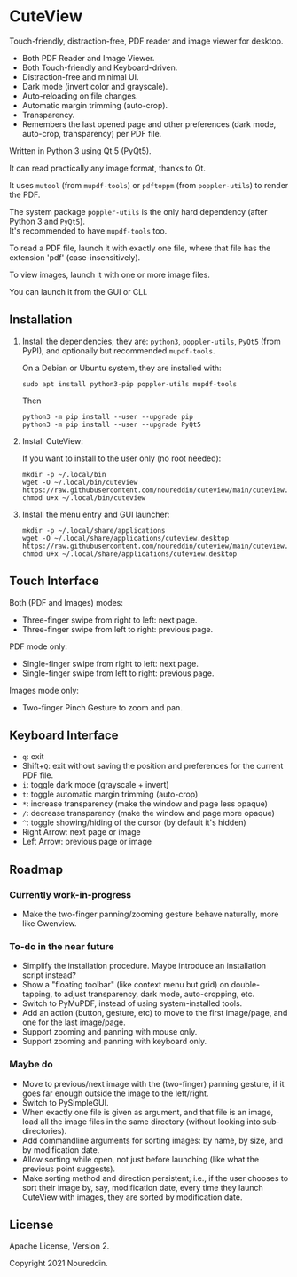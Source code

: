 # CuteView

Touch-friendly, distraction-free, PDF reader and image viewer for desktop.

- Both PDF Reader and Image Viewer.
- Both Touch-friendly and Keyboard-driven.
- Distraction-free and minimal UI.
- Dark mode (invert color and grayscale).
- Auto-reloading on file changes.
- Automatic margin trimming (auto-crop).
- Transparency.
- Remembers the last opened page and other preferences (dark mode, auto-crop, transparency) per PDF file.

Written in Python 3 using Qt 5 (PyQt5).

It can read practically any image format, thanks to Qt.

It uses `mutool` (from `mupdf-tools`) or `pdftoppm` (from `poppler-utils`) to render the PDF.

The system package `poppler-utils` is the only hard dependency (after Python&nbsp;3 and `PyQt5`).  
It's recommended to have `mupdf-tools` too.

To read a PDF file, launch it with exactly one file,
where that file has the extension 'pdf' (case-insensitively).

To view images, launch it with one or more image files.

You can launch it from the GUI or CLI.


## Installation

1. Install the dependencies; they are: `python3`, `poppler-utils`, `PyQt5` (from PyPI),
    and optionally but recommended `mupdf-tools`.

    On a Debian or Ubuntu system, they are installed with:

    ```
    sudo apt install python3-pip poppler-utils mupdf-tools
    ```

    Then

    ```
    python3 -m pip install --user --upgrade pip
    python3 -m pip install --user --upgrade PyQt5
    ```

2. Install CuteView:

    If you want to install to the user only (no root needed):

    ```
    mkdir -p ~/.local/bin
    wget -O ~/.local/bin/cuteview https://raw.githubusercontent.com/noureddin/cuteview/main/cuteview.py
    chmod u+x ~/.local/bin/cuteview
    ```

3. Install the menu entry and GUI launcher:

    ```
    mkdir -p ~/.local/share/applications
    wget -O ~/.local/share/applications/cuteview.desktop https://raw.githubusercontent.com/noureddin/cuteview/main/cuteview.desktop
    chmod u+x ~/.local/share/applications/cuteview.desktop
    ```


## Touch Interface

Both (PDF and Images) modes:

- Three-finger swipe from right to left: next page.
- Three-finger swipe from left to right: previous page.

PDF mode only:

- Single-finger swipe from right to left: next page.
- Single-finger swipe from left to right: previous page.

Images mode only:

- Two-finger Pinch Gesture to zoom and pan.


## Keyboard Interface

- `q`: exit
- Shift+`Q`: exit without saving the position and preferences for the current PDF file.
- `i`: toggle dark mode (grayscale + invert)
- `t`: toggle automatic margin trimming (auto-crop)
- `*`: increase transparency (make the window and page less opaque)
- `/`: decrease transparency (make the window and page more opaque)
- `^`: toggle showing/hiding of the cursor (by default it's hidden)
- Right Arrow: next page or image
- Left Arrow: previous page or image


## Roadmap

### Currently work-in-progress

- Make the two-finger panning/zooming gesture behave naturally, more like Gwenview.

### To-do in the near future

- Simplify the installation procedure. Maybe introduce an installation script instead?
- Show a "floating toolbar" (like context menu but grid) on double-tapping, to adjust transparency, dark mode, auto-cropping, etc.
- Switch to PyMuPDF, instead of using system-installed tools.
- Add an action (button, gesture, etc) to move to the first image/page, and one for the last image/page.
- Support zooming and panning with mouse only.
- Support zooming and panning with keyboard only.

### Maybe do

- Move to previous/next image with the (two-finger) panning gesture, if it goes far enough outside the image to the left/right.
- Switch to PySimpleGUI.
- When exactly one file is given as argument, and that file is an image, load all the image files in the same directory (without looking into sub-directories).
- Add commandline arguments for sorting images: by name, by size, and by modification date.
- Allow sorting while open, not just before launching (like what the previous point suggests).
- Make sorting method and direction persistent; i.e., if the user chooses to sort their image by, say, modification date, every time they launch CuteView with images, they are sorted by modification date.

## License

Apache License, Version 2.

Copyright 2021 Noureddin.
